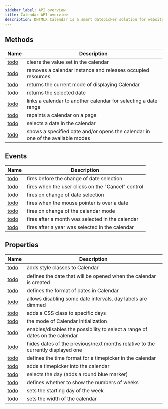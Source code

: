 ```yaml
---
sidebar_label: API overview
title: Calendar API overview
description: DHTMLX Calendar is a smart datepicker solution for websites or applications that allows selecting dates, ranges of dates, and time. It's easily configurable and highly customizable.
---
```

    
 ## Methods 

| Name                                                   | Description                                                                    |
| ------------------------------------------------------ | ------------------------------------------------------------------------------ |
| [todo](calendar/api/calendar_clear_method.md)          | clears the value set in the calendar                                           |
| [todo](calendar/api/calendar_destructor_method.md)     | removes a calendar instance and releases occupied resources                    |
| [todo](calendar/api/calendar_getcurrentmode_method.md) | returns the current mode of displaying Calendar                                |
| [todo](calendar/api/calendar_getvalue_method.md)       | returns the selected date                                                      |
| [todo](calendar/api/calendar_link_method.md)           | links a calendar to another calendar for selecting a date range                |
| [todo](calendar/api/calendar_paint_method.md)          | repaints a calendar on a page                                                  |
| [todo](calendar/api/calendar_setvalue_method.md)       | selects a date in the calendar                                                 |
| [todo](calendar/api/calendar_showdate_method.md)       | shows a specified date and/or opens the calendar in one of the available modes |


 ## Events 

| Name                                                 | Description                                        |
| ---------------------------------------------------- | -------------------------------------------------- |
| [todo](calendar/api/calendar_beforechange_event.md)  | fires before the change of date selection          |
| [todo](calendar/api/calendar_cancelclick_event.md)   | fires when the user clicks on the "Cancel" control |
| [todo](calendar/api/calendar_change_event.md)        | fires on change of date selection                  |
| [todo](calendar/api/calendar_datemouseover_event.md) | fires when the mouse pointer is over a date        |
| [todo](calendar/api/calendar_modechange_event.md)    | fires on change of the calendar mode               |
| [todo](calendar/api/calendar_monthselected_event.md) | fires after a month was selected in the calendar   |
| [todo](calendar/api/calendar_yearselected_event.md)  | fires after a year was selected in the calendar    |


 ## Properties 

| Name                                           | Description                                                                     |
| ---------------------------------------------- | ------------------------------------------------------------------------------- |
| [todo](calendar/api/calendar_css_config.md)           | adds style classes to Calendar                                                  |
| [todo](calendar/api/calendar_date_config.md)          | defines the date that will be opened when the calendar is created               |
| [todo](calendar/api/calendar_dateformat_config.md)    | defines the format of dates in Calendar                                         |
| [todo](calendar/api/calendar_disableddates_config.md) | allows disabling some date intervals, day labels are dimmed                     |
| [todo](calendar/api/calendar_mark_config.md)          | adds a CSS class to specific days                                               |
| [todo](calendar/api/calendar_mode_config.md)          | the mode of Calendar initialization                                             |
| [todo](calendar/api/calendar_range_config.md)         | enables/disables the possibility to select a range of dates on the calendar     |
| [todo](calendar/api/calendar_thismonthonly_config.md) | hides dates of the previous/next months relative to the currently displayed one |
| [todo](calendar/api/calendar_timeformat_config.md)    | defines the time format for a timepicker in the calendar                        |
| [todo](calendar/api/calendar_timepicker_config.md)    | adds a timepicker into the calendar                                             |
| [todo](calendar/api/calendar_value_config.md)         | selects the day (adds a round blue marker)                                      |
| [todo](calendar/api/calendar_weeknumbers_config.md)   | defines whether to show the numbers of weeks                                    |
| [todo](calendar/api/calendar_weekstart_config.md)     | sets the starting day of the week                                               |
| [todo](calendar/api/calendar_width_config.md)         | sets the width of the calendar                                                  |
